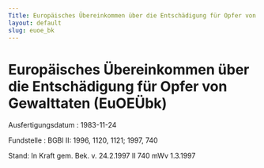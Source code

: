 ```yaml
---
Title: Europäisches Übereinkommen über die Entschädigung für Opfer von Gewalttaten
layout: default
slug: euoe_bk
---
```


# Europäisches Übereinkommen über die Entschädigung für Opfer von Gewalttaten (EuOEÜbk)

Ausfertigungsdatum
:   1983-11-24

Fundstelle
:   BGBl II: 1996, 1120, 1121; 1997, 740

Stand: In Kraft gem. Bek. v. 24.2.1997 II 740 mWv 1.3.1997
